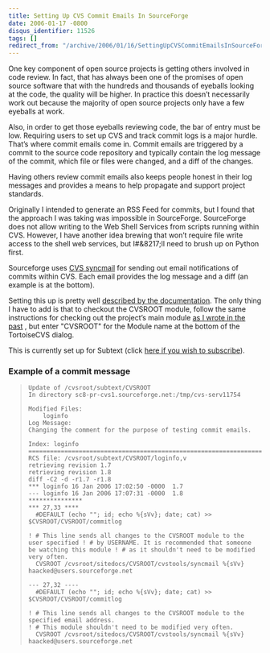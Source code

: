 ```yaml
---
title: Setting Up CVS Commit Emails In SourceForge
date: 2006-01-17 -0800
disqus_identifier: 11526
tags: []
redirect_from: "/archive/2006/01/16/SettingUpCVSCommitEmailsInSourceForge.aspx/"
---
```


One key component of open source projects is getting others involved in
code review. In fact, that has always been one of the promises of open
source software that with the hundreds and thousands of eyeballs looking
at the code, the quality will be higher. In practice this doesn’t
necessarily work out because the majority of open source projects only
have a few eyeballs at work.

Also, in order to get those eyeballs reviewing code, the bar of entry
must be low. Requiring users to set up CVS and track commit logs is a
major hurdle. That’s where commit emails come in. Commit emails are
triggered by a commit to the source code repository and typically
contain the log message of the commit, which file or files were changed,
and a diff of the changes.

Having others review commit emails also keeps people honest in their log
messages and provides a means to help propagate and support project
standards.

Originally I intended to generate an RSS Feed for commits, but I found
that the approach I was taking was impossible in SourceForge.
SourceForge does not allow writing to the Web Shell Services from
scripts running within CVS. However, I have another idea brewing that
won’t require file write access to the shell web services, but
I\#&8217;ll need to brush up on Python first.

Sourceforge uses [CVS
syncmail](https://sourceforge.net/projects/cvs-syncmail/) for sending
out email notifications of commits within CVS. Each email provides the
log message and a diff (an example is at the bottom).

Setting this up is pretty well [described by the
documentation](https://sourceforge.net/docman/display_doc.php?docid=29894&group_id=1#syncmail).
The only thing I have to add is that to checkout the CVSROOT module,
follow the same instructions for checking out the project’s main module
[as I wrote in the
past](https://haacked.com/archive/2005/05/12/3178.aspx) , but enter
"CVSROOT" for the Module name at the bottom of the TortoiseCVS dialog.

This is currently set up for Subtext (click [here if you wish to
subscribe](http://lists.sourceforge.net/lists/listinfo/subtext-commits)).

### Example of a commit message

>     Update of /cvsroot/subtext/CVSROOT
>     In directory sc8-pr-cvs1.sourceforge.net:/tmp/cvs-serv11754
>
>     Modified Files:
>         loginfo
>     Log Message:
>     Changing the comment for the purpose of testing commit emails.
>
>     Index: loginfo
>     ===================================================================
>     RCS file: /cvsroot/subtext/CVSROOT/loginfo,v
>     retrieving revision 1.7
>     retrieving revision 1.8
>     diff -C2 -d -r1.7 -r1.8
>     *** loginfo 16 Jan 2006 17:02:50 -0000  1.7
>     --- loginfo 16 Jan 2006 17:07:31 -0000  1.8
>     ***************
>     *** 27,33 ****
>       #DEFAULT (echo ""; id; echo %{sVv}; date; cat) >> $CVSROOT/CVSROOT/commitlog
>       
>     ! # This line sends all changes to the CVSROOT module to the user specified ! # by USERNAME. It is recommended that someone be watching this module ! # as it shouldn't need to be modified very often.
>       CVSROOT /cvsroot/sitedocs/CVSROOT/cvstools/syncmail %{sVv} haacked@users.sourceforge.net
>       
>     --- 27,32 ----
>       #DEFAULT (echo ""; id; echo %{sVv}; date; cat) >> $CVSROOT/CVSROOT/commitlog
>       
>     ! # This line sends all changes to the CVSROOT module to the specified email address.  
>     ! # This module shouldn't need to be modified very often.
>       CVSROOT /cvsroot/sitedocs/CVSROOT/cvstools/syncmail %{sVv} haacked@users.sourceforge.net
>       

